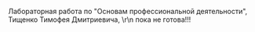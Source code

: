 Лабораторная работа по "Основам профессиональной деятельности", Тищенко Тимофея Дмитриевича,
\r\n пока не готова!!!
